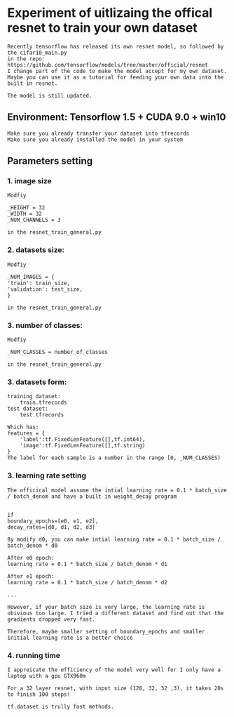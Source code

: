 # Experiment of uitlizaing the offical resnet to train your own dataset
    Recently tensorflow has released its own resnet model, so followed by the cifar10_main.py
    in the repo:
    https://github.com/tensorflow/models/tree/master/official/resnet
    I change part of the code to make the model accept for my own dataset. 
    Maybe you can use it as a tutorial for feeding your own data into the built in resnet.
    
    The model is still updated.
    
## Environment: Tensorflow 1.5 + CUDA 9.0 + win10 
    Make sure you already transfer your dataset into tfrecords
    Make sure you already installed the model in your system
    

## Parameters setting
### 1. image size
    Modfiy 
    
    _HEIGHT = 32
    _WIDTH = 32
    _NUM_CHANNELS = 3
    
    in the resnet_train_general.py

### 2. datasets size:
    Modfiy 
    
    _NUM_IMAGES = {
    'train': train_size,
    'validation': test_size,
    }
    
    in the resnet_train_general.py
    
### 3. number of classes:
    Modfiy 
    
    _NUM_CLASSES = number_of_classes
    
    in the resnet_train_general.py
    
### 3. datasets form:   
    training dataset: 
        train.tfrecords 
    test dataset:
        test.tfrecords
    
    Which has:
    features = {
        'label':tf.FixedLenFeature([],tf.int64),
        'image':tf.FixedLenFeature([],tf.string)
    }
    The label for each sample is a number in the range [0, _NUM_CLASSES)

### 3. learning rate setting
    The officical model assume the intial learning rate = 0.1 * batch_size / batch_denom and have a built in weight_decay program
    
    
    if 
    boundary_epochs=[e0, e1, e2],
    decay_rates=[d0, d1, d2, d3]
    
    By modify d0, you can make intial learning rate = 0.1 * batch_size / batch_denom * d0
    
    After e0 epoch:
    learning rate = 0.1 * batch_size / batch_denom * d1
    
    After e1 epoch:
    learning rate = 0.1 * batch_size / batch_denom * d2
    
    ...
	
    However, if your batch size is very large, the learning rate is obivious too large. I tried a different dataset and find out that the gradients dropped very fast.
    
    Therefore, maybe smaller setting of boundary_epochs and smaller initial learning rate is a better choice

### 4. running time
    I appreicate the efficiency of the model very well for I only have a laptop with a gpu GTX960m
    
    For a 32 layer resnet, with input size (128, 32, 32 ,3), it takes 20s to finish 100 steps!
    
    tf.dataset is trully fast methods.


    

 

